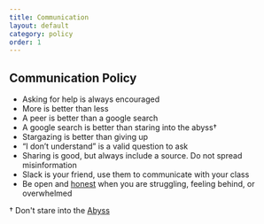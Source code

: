 ```yaml
---
title: Communication
layout: default
category: policy
order: 1
---
```


## Communication Policy

* Asking for help is always encouraged
* More is better than less
* A peer is better than a google search
* A google search is better than staring into the abyss†
* Stargazing is better than giving up
* “I don’t understand” is a valid question to ask
* Sharing is good, but always include a source. Do not spread misinformation
* Slack is your friend, use them to communicate with your class
* Be open and [honest](honesty.html) when you are struggling, feeling behind, or overwhelmed

† Don't stare into the [Abyss](http://blog.8thlight.com/justin-herrick/2012/09/18/adapting-to-change.html)
